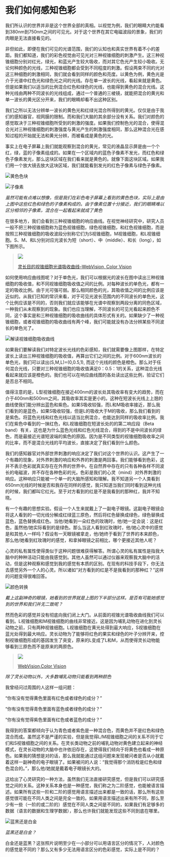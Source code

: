 # 我们如何感知色彩

我们所认识的世界并非是这个世界全部的真相。以视觉为例，我们的眼睛大约能看到380nm到750nm之间的可见光。对于这个世界在其它电磁波段的景象，我们的肉眼是无法直接看见的。

非但如此，即便在我们可见的光谱范围，我们的认知也和真实世界有着不小的差距。我们都知道，我们的彩色视觉由可见光对三种视锥细胞的刺激产生。这三种视锥细胞分别对红光，绿光，和蓝光产生较大吸收，而对其它色光产生较小吸收。无论何种颜色的光线，三种视锥细胞都会受到不同程度的刺激。假设两束不同的光对这三种细胞的刺激相同，我们就会看到同样的颜色和亮度。以黄色为例，黄色光是介于光谱中红色光和绿色光之间的光线。存在单一波长的光线，看起来就是黄色。但是如果我们以适当的比例混合红色和绿色的光线，也能得到黄色的混合光线。这种光线由两种不同波长的光线组成，通过一个普通的三棱镜，就能把混合的黄光和单一波长的黄光区分开来，我们的眼睛却看不出这种区别。

我们之所以无法分辨单一波长的黄色光和红绿光混合所得到的黄光。仅仅是由于我们的感知器官，视网膜的限制。而和我们大脑的其余部分没有关系。我们对颜色的感觉取决于三种视锥细胞所受到的刺激的强度。如果我们控制色光的混合，使得混合光对三种视锥细胞的刺激强度与黄光产生的刺激强度相同，那么这种混合光在感知过程的开始就无法和黄光分辨，而被看成是黄色的光。

事实上在电子屏幕上我们就能观察到混合的黄光，常见的液晶显示屏是由一个个红，绿，蓝的子像素组成的。如果在一个区域内的蓝色子像素不发光，而红色和绿色子像素发光，那么这块区域在我们看来就是黄色的。就像下面这块区域。如果我们用一个放大镜去放大这块区域，我们就能看到发光的红色子像素与绿色子像素。

![黄色色块](assets/yellow.png)

![子像素](assets/subpix.png)

*虽然可能有点难以想像，但是我们在彩色电子屏幕上看到的黄色色块，实际上是由上图中这些红色和绿色的子像素构成的。由于像素位置十分接近，我们的眼睛难以区分相邻的子像素，混合在一起看起来就成了黄色*

在很多地方，我们会看到三种视锥细胞的响应曲线。在视觉神经研究中，研究人员一般不把三种视锥细胞称为蓝色视锥细胞，绿色视锥细胞，和红色视锥细胞，而是按照三种视锥细胞的吸收波段分别称它们为S视锥细胞，M视锥细胞，和L视锥细胞。S、M、和L分别对应光波长为短（short）、中（middle）、和长（long），如下图所示。

> ![](assets/GourasFig-14.gif)
>
> [灵长目的视锥细胞光谱吸收曲线–WebVision, Color Vision](http://webvision.med.utah.edu/book/part-vii-color-vision/color-vision/)

如何使用响应曲线图呢？对于单色光，我们可以根据光的波长在图中读出三种视锥细胞的吸收值，和不同视锥细胞吸收值之间的比例。对每种波长的单色光，都有一定的吸收比例。由于光可强可弱。那么相同颜色的光，其吸收值之间的比例应该是近似的。从我们已知的常识来看，对于可见光波长范围内的不同波长的单色光，这个比例应该是不同的，否则我们就应该能够在光谱中观察到两段分离的同色区域，一种我们从未观察到的现象。我们也应当理解，不同波长的可见光看起来颜色不同，这个事实是和三种视锥细胞的吸收曲线的具体形式有关的。如果缺少了一种视锥细胞，或者视锥细胞的吸收曲线有两个峰，我们可能就没有办法分辨某些不同波长的单色光了。

![解读视锥细胞吸收曲线](assets/absorb-1.png)

如果我们要解读我们对特定波长光线的色彩感知，我们就需要像上图那样，在特定波长上读出三种视锥细胞的吸收值，再算出它们之间的比例。对于600nm波长的单色光，我们可以读出(S,M,L)=(0,0.5,1), 而这个光线的颜色是橙色。那么对于任何混合光线，只要对三种视锥细胞的吸收值满足0：0.5：1的关系，这种混合光线看起来就应该是橙色的。我们也可以在响应曲线图的各处读出这些比例，验证它们是否总不相同。

值得注意的是，L型视锥细胞在接近400nm的波长处其吸收率有变大的趋势，而在介于400nm和500nm之间，其吸收率其实是更小的。这种在短波长光线上上翘的曲线使我们能分辨出蓝色和紫色。如果S吸收较强，而L和M吸收率接近，那么我们看到的是蓝色，如果S吸收较强，但是L的吸收大于M的吸收，那么我们看到的是紫色。将蓝色光线和红色光线以适当比例混合，也能达到同样的吸收率比例。我们在紫色中看到的一抹红色，和L视锥细胞在短波长处的的第二响应段（Beta band）有关，这也是为什么蓝色光线和红色光线混合，得到的不是中间波长的绿色，而是最接近光谱短波端的紫色的原因。因为是不同类型的视锥细胞吸收率之间的比率，而不是混合光线的平均波长，直接决定了我们看到什么颜色。

我们的感知器官对外部世界刺激的响应决定了我们对这个世界的认识。这产生了一个有趣的现象，对外界刺激的响应和外界的刺激是两回事。我们能够看到色彩，这并不表示色彩就真实存在在外界的世界中。在自然界中存在的只有各种各样不同波长的电磁波，并不存在各种色彩的光。色彩是我们的心灵（mind）对外界刺激的响应。这种响应只能被一个单一的大脑所感知和理解。我不知道另一个人类看到650nm光线的时候是否和我存在同样的感觉，我只知道当我们同时看到这种光线的时候，我们都叫它红光。至于对方看到的红是不是我看到的那种红，我并不知晓。

有一个有趣的思想实验。假设一个人生来就戴上了一副电子眼镜。这副电子眼镜会将这人看到的一切光线分解成红绿蓝三原色，然后将红色替换成绿色，绿色替换成蓝色，蓝色替换成红色。当他/她看到一朵红色的玫瑰时，他/她一定会说：这是红色，虽然他/她实际看到的是绿色。那么当这人看到红玫瑰时，他/她心灵中的感觉是和其他人一样吗？假设有一天眼镜被拿走，他/她终于看到了世界的本来颜色，那么他/她看到红玫瑰时的感觉，和拿掉眼镜之前相比，哪个更接近其他人呢？

心灵的私有属性使得类似于这种问题很难获得解答。所谓心灵的私有属性是指我大脑中的种种活动只能由我感觉到。其他人虽然可以通过仪器来观察我大脑中的活动，但是这种观察和感觉到我的感觉有本质的区别。在现有的科技手段下，你无法去感觉另外一个人的心灵。所以诸如“对方看到的红是不是我看到的那种红？”这样的问题变得很难回答。

![颜色转换](assets/color-swap.png)

*戴上这副神奇的眼镜，她看到的世界就是上图的下半部分这样。是否有可能她感觉到的世界和我们并无二致呢？*

然而色彩的感觉并没有彻底向我们闭上大门。从前面的视锥光谱吸收曲线我们可以看到。L视锥细胞和M视锥细胞的曲线非常接近。这是因为哺乳动物在进化到灵长动物之前，只有两种视锥细胞。L视锥细胞在黄光处得到最大响应，S视锥细胞在蓝光处得到最大响应。灵长动物为了能够将红色的果实和绿色的叶子分辨开来，控制视锥细胞形成的基因发生了突变，原来的L变成了L和M，从而使得灵长动物能够看到三原色而不是原来的两原色。

>![](assets/GourasFig-3.gif)
>
>[WebVision,Color Vision](http://webvision.med.utah.edu/book/part-vii-color-vision/color-vision/)

*除了灵长动物以外，大多数哺乳动物只能看到两种颜色*

我曾经问过周围的人这样一组问题：

“你有没有觉得黄色里面有红色或者绿色的成分？”

“你有没有觉得青色里面有蓝色或者绿色的成分？”

“你有没有觉得紫色里面有红色或者蓝色的成分？”

我得到的答案都倾向于认为青色或者紫色是一种混合色，而黄色并不是红色和绿色混合而成。虽然这不是严谨的实验，但是我觉得L/M视锥细胞之间的关系不同于它们和S视锥细胞之间的关系。在灵长类动物之前的哺乳动物对黄色建立起来的神经模式，在灵长动物的大脑中也许依旧存在，这使得我们倾向于将黄色也看成一种原色。如果我的猜想是对的话，那么我就能通过这组问题来发现被问者是否从小就戴着这样一副神奇的电子眼镜了。如果被问的人说：“我觉得那个消防栓是红色和绿色混合的。”，那么他/她就是戴着电子眼镜长大的。

这给出了心灵研究的一种方法，虽然我们无法直接研究感觉，但是我们可以研究感觉之间的关系。这种关系本身也是一种感觉，我们称之为二阶感觉，也能被语言描述。如果所有这些一阶和二阶的感觉用语言描述出来都是一致的话，那么所有这些感觉很可能在不同人类之间是完全一致的。如果用语言描述出来有所不同，那么至少有一些（一阶的或二阶的）感觉在不同人类之间是不同的，如果我们有足够多的数据（语言的数据和生理学数据），那么也许我们就能发现这些不同到底在哪里。

![蓝黑还是白金](assets/baijin.jpg)

*蓝黑还是白金？*

白金还是蓝黑？这张照片说明至少在一小部分可以用语言区分的情况下，人对颜色的感觉是不同的？那么又有多少无法用语言区分的色彩感觉，实际上是不同的？
